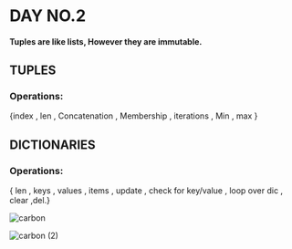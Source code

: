 # DAY NO.2
#### Tuples are like lists, However they are immutable.
## TUPLES
### Operations:
{index , len , Concatenation , Membership , 
iterations , Min , max 
}
## DICTIONARIES
### Operations:
{ len , keys , values , items , 
update , check for key/value , 
loop over dic , clear ,del.}



![carbon](https://user-images.githubusercontent.com/76496105/221393276-5b31df14-1cc1-4aeb-8bc7-1f6f67d9e3d3.png)





![carbon (2)](https://user-images.githubusercontent.com/76496105/221393454-c7cd1ced-e718-4fc9-bcb4-6beace8aa9ac.png)
